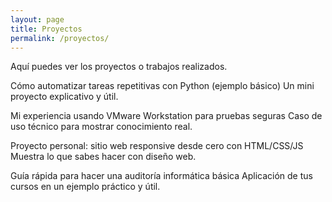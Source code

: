 ```yaml
---
layout: page
title: Proyectos
permalink: /proyectos/
---
```


Aquí puedes ver los proyectos o trabajos realizados.


Cómo automatizar tareas repetitivas con Python (ejemplo básico)
Un mini proyecto explicativo y útil.

Mi experiencia usando VMware Workstation para pruebas seguras
Caso de uso técnico para mostrar conocimiento real.

Proyecto personal: sitio web responsive desde cero con HTML/CSS/JS
Muestra lo que sabes hacer con diseño web.

Guía rápida para hacer una auditoría informática básica
Aplicación de tus cursos en un ejemplo práctico y útil.
